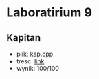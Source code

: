 # Laboratirium 9
## Kapitan
* plik: kap.cpp
* tresc: [link](https://szkopul.edu.pl/c/laboratorium-z-asd-2021/p/kap/)
* wynik: 100/100